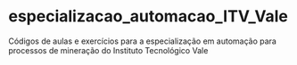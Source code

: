 # especializacao_automacao_ITV_Vale
Códigos de aulas e exercícios para a especialização em automação para processos de mineração do Instituto Tecnológico Vale
